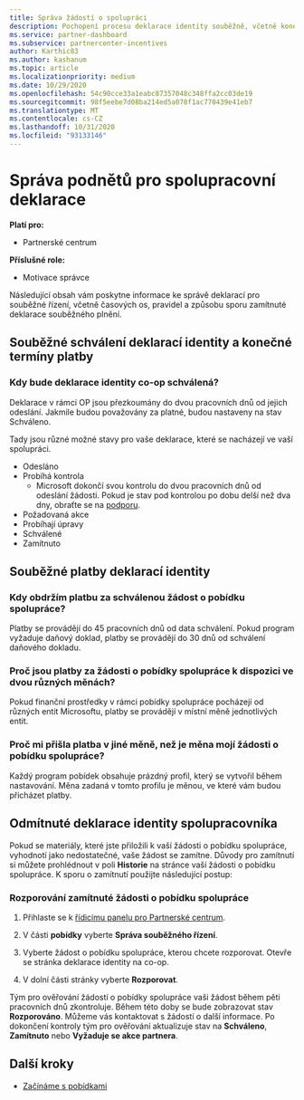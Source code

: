 ```yaml
---
title: Správa žádostí o spolupráci
description: Pochopení procesu deklarace identity souběžně, včetně konečných termínů, problémů s měnou a způsobu sporu o odmítnutou deklaraci souběžného plnění.
ms.service: partner-dashboard
ms.subservice: partnercenter-incentives
author: Karthic83
ms.author: kashanum
ms.topic: article
ms.localizationpriority: medium
ms.date: 10/29/2020
ms.openlocfilehash: 54c90cce33a1eabc87357048c348ffa2cc03de19
ms.sourcegitcommit: 98f5eebe7d08ba214ed5a078f1ac770439e41eb7
ms.translationtype: MT
ms.contentlocale: cs-CZ
ms.lasthandoff: 10/31/2020
ms.locfileid: "93133146"
---
```

# <a name="manage-incentives-co-op-claims"></a>Správa podnětů pro spolupracovní deklarace

**Platí pro:**

- Partnerské centrum

**Příslušné role:**

- Motivace správce

Následující obsah vám poskytne informace ke správě deklarací pro souběžné řízení, včetně časových os, pravidel a způsobu sporu zamítnuté deklarace souběžného plnění.

## <a name="co-op-claims-approval-and-payment-deadlines"></a>Souběžné schválení deklarací identity a konečné termíny platby

### <a name="when-will-my-co-op-claim-be-approved"></a>Kdy bude deklarace identity co-op schválená?

Deklarace v rámci OP jsou přezkoumány do dvou pracovních dnů od jejich odeslání. Jakmile budou považovány za platné, budou nastaveny na stav Schváleno.  

Tady jsou různé možné stavy pro vaše deklarace, které se nacházejí ve vaší spolupráci.

- Odesláno
- Probíhá kontrola
  - Microsoft dokončí svou kontrolu do dvou pracovních dnů od odeslání žádosti. Pokud je stav pod kontrolou po dobu delší než dva dny, obraťte se na [podporu](https://partner.microsoft.com/dashboard/support/incentives/servicerequests?category=incentives).
- Požadovaná akce
- Probíhají úpravy
- Schválené
- Zamítnuto

## <a name="co-op-claim-payments"></a>Souběžné platby deklarací identity

### <a name="when-will-i-get-the-payment-for-the-approved-co-op-claim"></a>Kdy obdržím platbu za schválenou žádost o pobídku spolupráce?

Platby se provádějí do 45 pracovních dnů od data schválení. Pokud program vyžaduje daňový doklad, platby se provádějí do 30 dnů od schválení daňového dokladu.

### <a name="why-are-my-co-op-claim-payments-made-in-two-different-currencies"></a>Proč jsou platby za žádosti o pobídky spolupráce k dispozici ve dvou různých měnách?

Pokud finanční prostředky v rámci pobídky spolupráce pocházejí od různých entit Microsoftu, platby se provádějí v místní měně jednotlivých entit.  

### <a name="why-was-i-paid-in-a-currency-other-than-my-co-op-claim-currency"></a>Proč mi přišla platba v jiné měně, než je měna mojí žádosti o pobídku spolupráce?

Každý program pobídek obsahuje prázdný profil, který se vytvořil během nastavování. Měna zadaná v tomto profilu je měnou, ve které vám budou přicházet platby.

## <a name="rejected-co-op-claims"></a>Odmítnuté deklarace identity spolupracovníka

Pokud se materiály, které jste přiložili k vaší žádosti o pobídku spolupráce, vyhodnotí jako nedostatečné, vaše žádost se zamítne. Důvody pro zamítnutí si můžete prohlédnout v poli **Historie** na stránce vaší žádosti o pobídku spolupráce. K sporu o zamítnutí použijte následující postup:

### <a name="dispute-a-rejected-co-op-claim"></a>Rozporování zamítnuté žádosti o pobídku spolupráce

1. Přihlaste se k [řídicímu panelu pro Partnerské centrum](https://partner.microsoft.com/dashboard/).

2. V části **pobídky** vyberte **Správa souběžného řízení**.

3. Vyberte žádost o pobídku spolupráce, kterou chcete rozporovat. Otevře se stránka deklarace identity na co-op.

4. V dolní části stránky vyberte **Rozporovat**.

Tým pro ověřování žádostí o pobídky spolupráce vaši žádost během pěti pracovních dnů zkontroluje. Během této doby se bude zobrazovat stav **Rozporováno**. Můžeme vás kontaktovat s žádostí o další informace. Po dokončení kontroly tým pro ověřování aktualizuje stav na **Schváleno**, **Zamítnuto** nebo **Vyžaduje se akce partnera**.

## <a name="next-steps"></a>Další kroky

- [Začínáme s pobídkami](incentives-get-started-intro.md)
